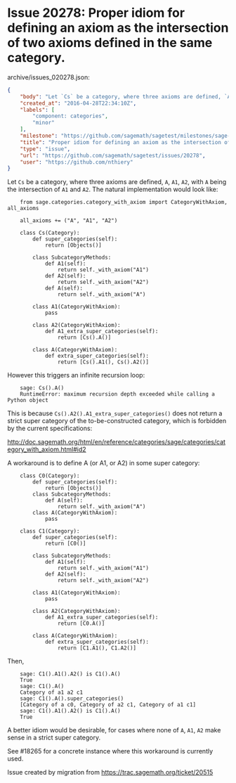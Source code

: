 # Issue 20278: Proper idiom for defining an axiom as the intersection of two axioms defined in the same category.

archive/issues_020278.json:
```json
{
    "body": "Let `Cs` be a category, where three axioms are defined, `A`, `A1`,\n`A2`, with `A` being the intersection of `A1` and `A2`. The natural\nimplementation would look like:\n\n\n```\n    from sage.categories.category_with_axiom import CategoryWithAxiom, all_axioms\n\n    all_axioms += (\"A\", \"A1\", \"A2\")\n\n    class Cs(Category):\n        def super_categories(self):\n            return [Objects()]\n\n        class SubcategoryMethods:\n            def A1(self):\n                return self._with_axiom(\"A1\")\n            def A2(self):\n                return self._with_axiom(\"A2\")\n            def A(self):\n                return self._with_axiom(\"A\")\n\n        class A1(CategoryWithAxiom):\n            pass\n\n        class A2(CategoryWithAxiom):\n            def A1_extra_super_categories(self):\n                return [Cs().A()]\n\n        class A(CategoryWithAxiom):\n            def extra_super_categories(self):\n                return [Cs().A1(), Cs().A2()]\n```\n\n\nHowever this triggers an infinite recursion loop:\n\n```\n    sage: Cs().A()\n    RuntimeError: maximum recursion depth exceeded while calling a Python object\n```\n\n\nThis is because `Cs().A2().A1_extra_super_categories()` does not\nreturn a strict super category of the to-be-constructed category,\nwhich is forbidden by the current specifications:\n\nhttp://doc.sagemath.org/html/en/reference/categories/sage/categories/category_with_axiom.html#id2\n\nA workaround is to define A (or A1, or A2) in some super category:\n\n```\n    class C0(Category):\n        def super_categories(self):\n            return [Objects()]\n        class SubcategoryMethods:\n            def A(self):\n                return self._with_axiom(\"A\")\n        class A(CategoryWithAxiom):\n            pass\n\n    class C1(Category):\n        def super_categories(self):\n            return [C0()]\n\n        class SubcategoryMethods:\n            def A1(self):\n                return self._with_axiom(\"A1\")\n            def A2(self):\n                return self._with_axiom(\"A2\")\n\n        class A1(CategoryWithAxiom):\n            pass\n\n        class A2(CategoryWithAxiom):\n            def A1_extra_super_categories(self):\n                return [C0.A()]\n\n        class A(CategoryWithAxiom):\n            def extra_super_categories(self):\n                return [C1.A1(), C1.A2()]\n```\n\nThen,\n\n```\n    sage: C1().A1().A2() is C1().A()\n    True\n    sage: C1().A()\n    Category of a1 a2 c1\n    sage: C1().A().super_categories()\n    [Category of a c0, Category of a2 c1, Category of a1 c1]\n    sage: C1().A1().A2() is C1().A()\n    True\n```\n\n\nA better idiom would be desirable, for cases where none of `A`, `A1`,\n`A2` make sense in a strict super category.\n\nSee #18265 for a concrete instance where this workaround is currently\nused.\n\nIssue created by migration from https://trac.sagemath.org/ticket/20515\n\n",
    "created_at": "2016-04-28T22:34:10Z",
    "labels": [
        "component: categories",
        "minor"
    ],
    "milestone": "https://github.com/sagemath/sagetest/milestones/sage-wishlist",
    "title": "Proper idiom for defining an axiom as the intersection of two axioms defined in the same category.",
    "type": "issue",
    "url": "https://github.com/sagemath/sagetest/issues/20278",
    "user": "https://github.com/nthiery"
}
```
Let `Cs` be a category, where three axioms are defined, `A`, `A1`,
`A2`, with `A` being the intersection of `A1` and `A2`. The natural
implementation would look like:


```
    from sage.categories.category_with_axiom import CategoryWithAxiom, all_axioms

    all_axioms += ("A", "A1", "A2")

    class Cs(Category):
        def super_categories(self):
            return [Objects()]

        class SubcategoryMethods:
            def A1(self):
                return self._with_axiom("A1")
            def A2(self):
                return self._with_axiom("A2")
            def A(self):
                return self._with_axiom("A")

        class A1(CategoryWithAxiom):
            pass

        class A2(CategoryWithAxiom):
            def A1_extra_super_categories(self):
                return [Cs().A()]

        class A(CategoryWithAxiom):
            def extra_super_categories(self):
                return [Cs().A1(), Cs().A2()]
```


However this triggers an infinite recursion loop:

```
    sage: Cs().A()
    RuntimeError: maximum recursion depth exceeded while calling a Python object
```


This is because `Cs().A2().A1_extra_super_categories()` does not
return a strict super category of the to-be-constructed category,
which is forbidden by the current specifications:

http://doc.sagemath.org/html/en/reference/categories/sage/categories/category_with_axiom.html#id2

A workaround is to define A (or A1, or A2) in some super category:

```
    class C0(Category):
        def super_categories(self):
            return [Objects()]
        class SubcategoryMethods:
            def A(self):
                return self._with_axiom("A")
        class A(CategoryWithAxiom):
            pass

    class C1(Category):
        def super_categories(self):
            return [C0()]

        class SubcategoryMethods:
            def A1(self):
                return self._with_axiom("A1")
            def A2(self):
                return self._with_axiom("A2")

        class A1(CategoryWithAxiom):
            pass

        class A2(CategoryWithAxiom):
            def A1_extra_super_categories(self):
                return [C0.A()]

        class A(CategoryWithAxiom):
            def extra_super_categories(self):
                return [C1.A1(), C1.A2()]
```

Then,

```
    sage: C1().A1().A2() is C1().A()
    True
    sage: C1().A()
    Category of a1 a2 c1
    sage: C1().A().super_categories()
    [Category of a c0, Category of a2 c1, Category of a1 c1]
    sage: C1().A1().A2() is C1().A()
    True
```


A better idiom would be desirable, for cases where none of `A`, `A1`,
`A2` make sense in a strict super category.

See #18265 for a concrete instance where this workaround is currently
used.

Issue created by migration from https://trac.sagemath.org/ticket/20515


